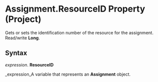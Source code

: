 
# Assignment.ResourceID Property (Project)

Gets or sets the identification number of the resource for the assignment. Read/write  **Long**.


## Syntax

 _expression_. **ResourceID**

 _expression_A variable that represents an  **Assignment** object.

